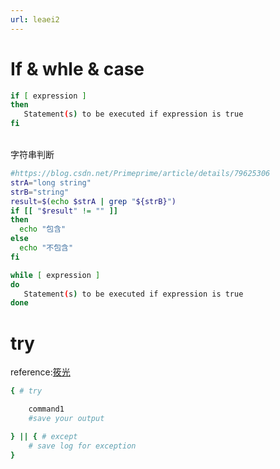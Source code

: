 ```yaml
---
url: leaei2
---
```


# If & whle & case



```bash
if [ expression ]
then
   Statement(s) to be executed if expression is true
fi
``` 

<br />字符串判断
```bash
#https://blog.csdn.net/Primeprime/article/details/79625306
strA="long string"
strB="string"
result=$(echo $strA | grep "${strB}")
if [[ "$result" != "" ]]
then
  echo "包含"
else
  echo "不包含"
fi
```
```bash
while [ expression ]
do
   Statement(s) to be executed if expression is true
done
```

# try

reference:[筱光](https://blog.csdn.net/womeng2009/article/details/80814284)
```bash
{ # try

    command1
    #save your output

} || { # except
    # save log for exception
}
```
